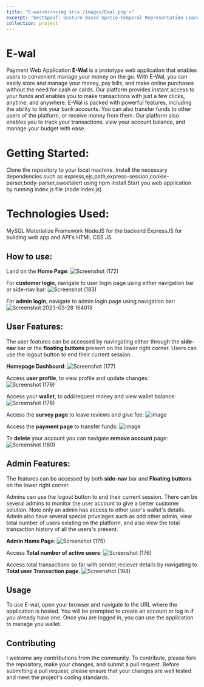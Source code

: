 ```yaml
---
title: "E-wal<br/><img src='/images/Ewal.png'>"
excerpt: "GestSpoof: Gesture Based Spatio-Temporal Representation Learning For Robust Fingerprint Presentation Attack Detection. - FG 2024"
collection: project
---
```


# E-wal
Payment Web Application
**E-Wal** is a prototype web application that enables users to convenient manage your money on the go. With E-Wal, you can easily store and manage your money, pay bills, and make online purchases without the need for cash or cards. Our platform provides instant access to your funds and enables you to make transactions with just a few clicks, anytime, and anywhere. E-Wal is packed with powerful features, including the ability to link your bank accounts. You can also transfer funds to other users of the platform, or receive money from them. Our platform also enables you to track your transactions, view your account balance, and manage your budget with ease.

# Getting Started:
Clone the repository to your local machine.
Install the necessary dependencies such as express,ejs,path,express-session,cookie-parser,body-parser,sweetalert using npm install
Start you web application by running index.js file (node index.js)

# Technologies Used:
MySQL
Materialize Framework
NodeJS for the backend
ExpressJS for building web app and API's
HTML
CSS
JS


## How to use:

Land on the **Home Page**:
![Screenshot (172)](https://user-images.githubusercontent.com/40434495/228368158-f4f3de6b-3245-4c94-9a6f-2b041ea2245f.png)

For **customer login**, navigate to user login page using either  navigation bar or side-nav bar:
![Screenshot (183)](https://user-images.githubusercontent.com/40434495/228368806-59ac0bda-8ea1-40a8-9d1d-e9e17bc272c8.png)

For **admin login**, navigate to admin login page using navigation bar:
![Screenshot 2023-03-28 164018](https://user-images.githubusercontent.com/40434495/228369030-de0fdb57-cc95-4a1f-bd00-86fa21abef57.png)

## User Features:
The user features can be accessed by navingating either through the **side-nav** bar or the **floating buttons** present on the lower right corner.
Users can use the logout button to end their current session.

**Homepage Dashboard**:
![Screenshot (177)](https://user-images.githubusercontent.com/40434495/228369171-6d8f62e3-bfd8-4003-8be2-45f1286de1b3.png)

Access **user profile**, to view profile and update changes:
![Screenshot (179)](https://user-images.githubusercontent.com/40434495/228369262-0d356616-4914-47ca-8381-9a6b6395a4af.png)

Access your **wallet**, to add/request money and view wallet balance:
![Screenshot (178)](https://user-images.githubusercontent.com/40434495/228369493-d135c505-a8b3-4d43-bb66-a032351c16d8.png)

Access the **survey page** to leave reviews and give fee:
![image](https://user-images.githubusercontent.com/40434495/228372252-e441e85f-795f-49cf-bb0d-b791d5dd8b3c.png)

Access the **payment page** to transfer funds:
![image](https://user-images.githubusercontent.com/40434495/228372856-744f0d62-b2d4-4e2f-bcb5-d02a5aae1afe.png)

To **delete** your account you can navigate **remove account** page:
![Screenshot (180)](https://user-images.githubusercontent.com/40434495/228373270-f0a49965-e33a-45fe-a069-b535242c9bd7.png)

## Admin Features:

The features can be accessed by both **side-nav** bar and **Floating buttons** on the lower right corner.

Admins can use the logout button to end their current session.
There can be several admins to monitor the user account to give a better customer solution. Note only an admin has access to other user's wallet's details.
Admin also have several special privelages such as add other admin, view total number of users existing on the platform, and also view the total transaction history of all the users's present.

**Admin Home Page**:
![Screenshot (175)](https://user-images.githubusercontent.com/40434495/228374021-5f8c8159-626d-4577-b2fa-39ed018a9aad.png)

Access **Total number of active users**:
![Screenshot (176)](https://user-images.githubusercontent.com/40434495/228374770-184941b0-2ba0-40f5-8d6f-709e888dda54.png)


Access total transactions so far with sender,reciever details by navigating to **Total user Transaction page**.
![Screenshot (184)](https://user-images.githubusercontent.com/40434495/228375072-39937a26-09e5-480c-9266-e4bf241aa73c.png)

## Usage
To use E-wal, open your browser and navigate to the URL where the application is hosted. You will be prompted to create an account or log in if you already have one. Once you are logged in, you can use the application to manage you wallet.

## Contributing
I welcome any contributions from the community. To contribute, please fork the repository, make your changes, and submit a pull request. Before submitting a pull request, please ensure that your changes are well tested and meet the project's coding standards.